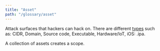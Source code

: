 ```yaml
---
title: "Asset"
path: "/glossary/asset"
---
```


Attack surfaces that hackers can hack on. There are different [types](/organizations/asset-types.html) such as: CIDR, Domain, Source code, Executable, Hardware/loT, iOS: .ipa.

A collection of assets creates a scope.
